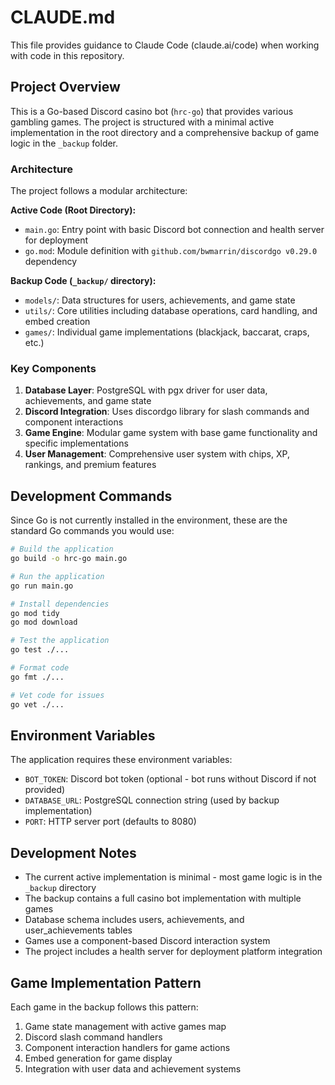 # CLAUDE.md

This file provides guidance to Claude Code (claude.ai/code) when working with code in this repository.

## Project Overview

This is a Go-based Discord casino bot (`hrc-go`) that provides various gambling games. The project is structured with a minimal active implementation in the root directory and a comprehensive backup of game logic in the `_backup` folder.

### Architecture

The project follows a modular architecture:

**Active Code (Root Directory):**
- `main.go`: Entry point with basic Discord bot connection and health server for deployment
- `go.mod`: Module definition with `github.com/bwmarrin/discordgo v0.29.0` dependency

**Backup Code (`_backup/` directory):**
- `models/`: Data structures for users, achievements, and game state
- `utils/`: Core utilities including database operations, card handling, and embed creation
- `games/`: Individual game implementations (blackjack, baccarat, craps, etc.)

### Key Components

1. **Database Layer**: PostgreSQL with pgx driver for user data, achievements, and game state
2. **Discord Integration**: Uses discordgo library for slash commands and component interactions
3. **Game Engine**: Modular game system with base game functionality and specific implementations
4. **User Management**: Comprehensive user system with chips, XP, rankings, and premium features

## Development Commands

Since Go is not currently installed in the environment, these are the standard Go commands you would use:

```bash
# Build the application
go build -o hrc-go main.go

# Run the application
go run main.go

# Install dependencies
go mod tidy
go mod download

# Test the application
go test ./...

# Format code
go fmt ./...

# Vet code for issues
go vet ./...
```

## Environment Variables

The application requires these environment variables:
- `BOT_TOKEN`: Discord bot token (optional - bot runs without Discord if not provided)
- `DATABASE_URL`: PostgreSQL connection string (used by backup implementation)
- `PORT`: HTTP server port (defaults to 8080)

## Development Notes

- The current active implementation is minimal - most game logic is in the `_backup` directory
- The backup contains a full casino bot implementation with multiple games
- Database schema includes users, achievements, and user_achievements tables
- Games use a component-based Discord interaction system
- The project includes a health server for deployment platform integration

## Game Implementation Pattern

Each game in the backup follows this pattern:
1. Game state management with active games map
2. Discord slash command handlers
3. Component interaction handlers for game actions
4. Embed generation for game display
5. Integration with user data and achievement systems